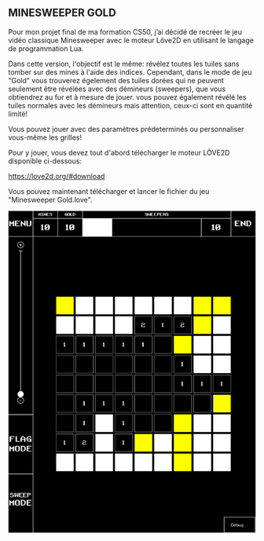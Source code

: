 ## MINESWEEPER GOLD

Pour mon projet final de ma formation CS50, j’ai décidé de recréer le jeu vidéo classique Minesweeper avec le moteur Löve2D en utilisant le langage de programmation Lua.

Dans cette version, l'objectif est le même: révélez toutes les tuiles sans tomber sur des mines à l'aide des indices. Cependant, dans le mode de jeu "Gold" vous trouverez égelement des tuiles dorées qui ne peuvent seulement être révélées avec des démineurs (sweepers), que vous obtiendrez au fur et à mesure de jouer. vous pouvez également révélé les tuiles normales avec les démineurs mais attention, ceux-ci sont en quantité limité!

Vous pouvez jouer avec des paramètres prédeterminés ou personnaliser vous-même les grilles!

Pour y jouer, vous devez tout d'abord télécharger le moteur LÖVE2D disponible ci-dessous:

https://love2d.org/#download

Vous pouvez maintenant télécharger et lancer le fichier du jeu "Minesweeper Gold.love".

<img src="MSG_screeshot.png">
